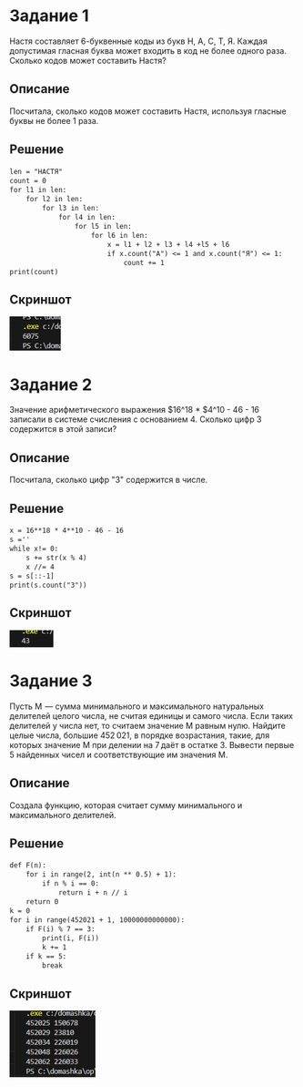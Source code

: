 # Задание 1
Настя составляет 6-буквенные коды из букв Н, А, С, Т, Я. Каждая допустимая гласная буква может входить в код не более одного раза. Сколько кодов может составить Настя?
## Описание
Посчитала, сколько кодов может составить Настя, используя гласные буквы не более 1 раза.
## Решение
```
len = "НАСТЯ"
count = 0
for l1 in len:
    for l2 in len:
        for l3 in len:
            for l4 in len:
                for l5 in len:
                    for l6 in len:
                        x = l1 + l2 + l3 + l4 +l5 + l6
                        if x.count("А") <= 1 and x.count("Я") <= 1:
                            count += 1
print(count)
```
## Скриншот
![](1.png)
# Задание 2
Значение арифметического выражения $16^18 * $4^10 - 46 - 16 записали в системе счисления с основанием 4. Сколько цифр 3 содержится в этой записи?
## Описание
Посчитала, сколько цифр "3" содержится в числе.
## Решение
```
x = 16**18 * 4**10 - 46 - 16
s =''
while x!= 0:
    s += str(x % 4)
    x //= 4
s = s[::-1]
print(s.count("3"))
```
## Скриншот
![](2.png)
# Задание 3
Пусть 
M  — сумма минимального и максимального натуральных делителей целого числа, не считая единицы и самого числа. Если таких делителей у числа нет, то считаем значение M равным нулю. Найдите целые числа, большие 452 021, в порядке возрастания, такие, для которых значение 
M при делении на 7 даёт в остатке 3. Вывести первые 5 найденных чисел и соответствующие им значения M.
## Описание
Создала функцию, которая считает сумму минимального и максимального делителей.
## Решение
```
def F(n): 
    for i in range(2, int(n ** 0.5) + 1):
        if n % i == 0:
            return i + n // i
    return 0
k = 0
for i in range(452021 + 1, 10000000000000):
    if F(i) % 7 == 3:
        print(i, F(i))
        k += 1
    if k == 5: 
        break
```
## Скриншот
![](3.png)
